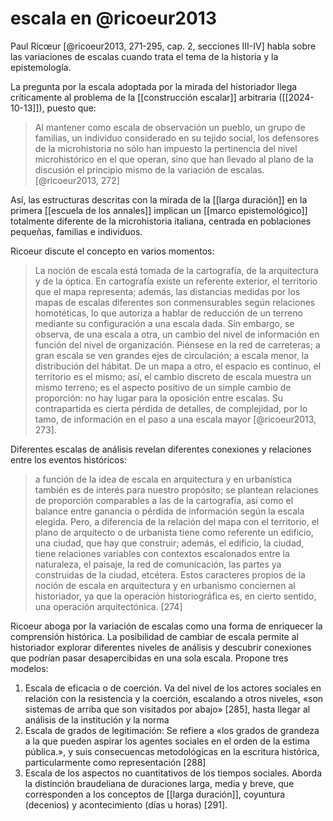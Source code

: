 # escala en @ricoeur2013
Paul Ricœur [@ricoeur2013, 271-295, cap. 2, secciones III-IV] habla sobre las variaciones de escalas cuando trata el tema de la historia y la epistemología.

La pregunta por la escala adoptada por la mirada del historiador llega críticamente al problema de la [[construcción escalar]] arbitraria ([[2024-10-13]]), puesto que:

> Al mantener como escala de observación un pueblo, un grupo de familias, un individuo considerado en su tejido social, los defensores de la microhistoria no sólo han impuesto la pertinencia del nivel microhistórico en el que operan, sino que han llevado al plano de la discusión el principio mismo de la variación de escalas. [@ricoeur2013, 272]

Así, las estructuras descritas con la mirada de la [[larga duración]] en la primera [[escuela de los annales]] implican un [[marco epistemológico]] totalmente diferente de la microhistoria italiana, centrada en poblaciones pequeñas, familias e individuos.

Ricoeur discute el concepto en varios momentos:

> La noción de escala está tomada de la cartografía, de la arquitectura y de la óptica. En cartografía existe un referente exterior, el territorio que el mapa representa; además, las distancias medidas por los mapas de escalas diferentes son conmensurables según relaciones homotéticas, lo que autor­iza a hablar de reducción de un terreno mediante su configuración a una escala dada. Sin embargo, se observa, de una escala a otra, un cambio del nivel de información en función del nivel de organización. Piénsese en la red de carreteras; a gran escala se ven grandes ejes de circulación; a escala menor, la distribución del hábitat. De un mapa a otro, el espacio es continuo, el territorio es el mismo; así, el cambio discreto de escala muestra un mismo terreno; es el aspecto positivo de un simple cambio de proporción: no hay lugar para la oposición entre escalas. Su contrapartida es cierta pérdida de detalles, de complejidad, por lo tamo, de información en el paso a una escala mayor [@ricoeur2013, 273].

Diferentes escalas de análisis revelan diferentes conexiones y relaciones entre los eventos históricos:

> a función de la idea de escala en arquitectura y en urbanística también es de interés para nuestro propósito; se plantean relaciones de proporción comparables a las de la cartografía, así como el balance entre ganancia o pérdida de información según la escala elegida. Pero, a diferencia de la relación del mapa con el territorio, el plano de arquitecto o de urbanista tiene como referente un edificio, una ciudad, que hay que construir; además, el edificio, la ciudad, tiene relaciones variables con contextos escalonados entre la naturaleza, el paisaje, la red de comunicación, las partes ya construidas de la ciudad, etcétera. Estos caracteres propios de la noción de escala en arquitectura y en urbanismo conciernen al historiador, ya que la operación historiográfica es, en cierto sentido, una operación arquitectónica. [274]

Ricoeur aboga por la variación de escalas como una forma de enriquecer la comprensión histórica. La posibilidad de cambiar de escala permite al historiador explorar diferentes niveles de análisis y descubrir conexiones que podrían pasar desapercibidas en una sola escala. Propone tres modelos:

1. Escala de eficacia o de coerción. Va del nivel de los actores sociales en relación con la resistencia y la coerción, escalando a otros niveles, «son sistemas de arriba que son visitados por abajo» [285], hasta llegar al análisis de la institución y la norma
2. Escala de grados de legitimación: Se refiere a «los grados de grandeza a la que pueden aspirar los  agentes sociales en el orden de la estima pública.», y suis consecuencas metodológicas en la escritura histórica, particularmente como representación [288]
3. Escala de los aspectos no cuantitativos de los tiempos sociales. Aborda la distinción braudeliana de duraciones larga, media y breve, que corresponden a los conceptos de [[larga duración]], coyuntura (decenios) y acontecimiento (días u horas) [291].
